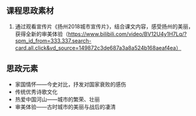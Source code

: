 ## 课程思政素材

1. 通过观看宣传片《扬州2018城市宣传片》，结合课文内容，感受扬州的美丽，获得全新的审美体验（https://www.bilibili.com/video/BV12U4y1H7Lq/?spm_id_from=333.337.search-card.all.click&vd_source=149872c3de687a3a8a524b168aeaf4ea）

## 思政元素

- 家国情怀——今史对比，抒发对国家衰败的感伤
- 传统优秀诗歌文化
- 热爱中国河山——城市的繁荣、壮丽
- 审美体验——古时城市的美丽与战后的凄清

